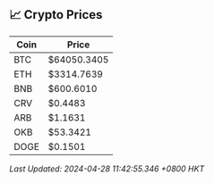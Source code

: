 ## 📈 Crypto Prices

| Coin | Price |
| ---- | ----- |
| BTC | $64050.3405 |
| ETH | $3314.7639 |
| BNB | $600.6010 |
| CRV | $0.4483 |
| ARB | $1.1631 |
| OKB | $53.3421 |
| DOGE | $0.1501 |

_Last Updated: 2024-04-28 11:42:55.346 +0800 HKT_